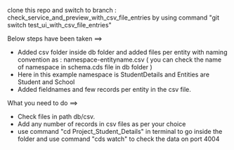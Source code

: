 clone this repo and switch to branch : check_service_and_preview_with_csv_file_entries
by using command "git switch test_ui_with_csv_file_entries"

Below steps have been taken ==>
* Added csv folder inside db folder and added files per entity with naming convention as :
namespace-entityname.csv ( you can check the name of namespace in schema.cds file in db folder )
* Here in this example namespace is StudentDetails and Entities are Student and School
* Added fieldnames and few records per entity in the csv file.

What you need to do ==>
* Check files in path db/csv.
* Add any number of records in csv files as per your choice
* use command "cd Project_Student_Details" in terminal to go inside the folder and use command "cds watch" to check the data  on port 4004 
